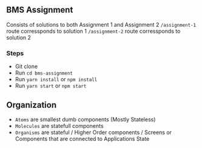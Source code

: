 ## BMS Assignment

Consists of solutions to both Assignment 1 and Assignment 2
`/assignment-1` route corressponds to solution 1
`/assignment-2` route corressponds to solution 2

### Steps

- Git clone
- Run `cd bms-assignment`
- Run `yarn install` or `npm install`
- Run `yarn start` or `npm start`

## Organization

- `Atoms` are smallest dumb components (Mostly Stateless)
- `Molecules` are statefull components
- `Organisms` are stateful / Higher Order components / Screens or Components that are connected to Applications State
